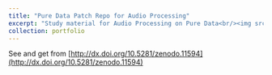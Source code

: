 ```yaml
---
title: "Pure Data Patch Repo for Audio Processing"
excerpt: "Study material for Audio Processing on Pure Data<br/><img src='/images/Port_APPD.png'>"
collection: portfolio
---
```


See and get from [http://dx.doi.org/10.5281/zenodo.11594](http://dx.doi.org/10.5281/zenodo.11594)
